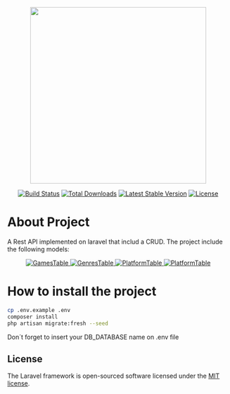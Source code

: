 <p align="center"><a href="https://laravel.com" target="_blank"><img src="https://raw.githubusercontent.com/laravel/art/master/logo-lockup/5%20SVG/2%20CMYK/1%20Full%20Color/laravel-logolockup-cmyk-red.svg" width="400"></a></p>

<p align="center">
<a href="https://travis-ci.org/laravel/framework"><img src="https://travis-ci.org/laravel/framework.svg" alt="Build Status"></a>
<a href="https://packagist.org/packages/laravel/framework"><img src="https://poser.pugx.org/laravel/framework/d/total.svg" alt="Total Downloads"></a>
<a href="https://packagist.org/packages/laravel/framework"><img src="https://poser.pugx.org/laravel/framework/v/stable.svg" alt="Latest Stable Version"></a>
<a href="https://packagist.org/packages/laravel/framework"><img src="https://poser.pugx.org/laravel/framework/license.svg" alt="License"></a>
</p>

# About Project

A Rest API implemented on laravel that includ a CRUD.
The project include the following models:

<div align="center">
    <a href="#">
        <img alt="GamesTable" src="https://i.imgur.com/E32Zmmm.png">
        <img align="top" alt="GenresTable" src="https://i.imgur.com/7khyPsL.png">
        <img align="top" alt="PlatformTable" src="https://i.imgur.com/vDr8nwp.png">
        <img alt="PlatformTable" src="https://i.imgur.com/EDjp0NV.png">
    </a>
</div>

# How to install the project

```bash
cp .env.example .env
composer install
php artisan migrate:fresh --seed
```
Don´t forget to insert your DB_DATABASE name on .env file



## License

The Laravel framework is open-sourced software licensed under the [MIT license](https://opensource.org/licenses/MIT).
